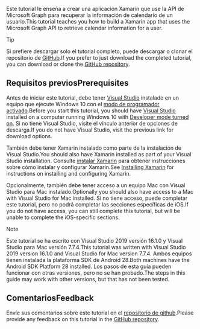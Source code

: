 <!-- markdownlint-disable MD002 MD041 -->

<span data-ttu-id="229d2-101">Este tutorial le enseña a crear una aplicación Xamarin que use la API de Microsoft Graph para recuperar la información de calendario de un usuario.</span><span class="sxs-lookup"><span data-stu-id="229d2-101">This tutorial teaches you how to build a Xamarin app that uses the Microsoft Graph API to retrieve calendar information for a user.</span></span>

> [!TIP]
> <span data-ttu-id="229d2-102">Si prefiere descargar solo el tutorial completo, puede descargar o clonar el repositorio de [GitHub](https://github.com/microsoftgraph/msgraph-training-xamarin).</span><span class="sxs-lookup"><span data-stu-id="229d2-102">If you prefer to just download the completed tutorial, you can download or clone the [GitHub repository](https://github.com/microsoftgraph/msgraph-training-xamarin).</span></span>

## <a name="prerequisites"></a><span data-ttu-id="229d2-103">Requisitos previos</span><span class="sxs-lookup"><span data-stu-id="229d2-103">Prerequisites</span></span>

<span data-ttu-id="229d2-104">Antes de iniciar este tutorial, debe tener [Visual Studio](https://visualstudio.microsoft.com/vs/) instalado en un equipo que ejecute Windows 10 con el [modo de programador activado](https://docs.microsoft.com/windows/uwp/get-started/enable-your-device-for-development).</span><span class="sxs-lookup"><span data-stu-id="229d2-104">Before you start this tutorial, you should have [Visual Studio](https://visualstudio.microsoft.com/vs/) installed on a computer running Windows 10 with [Developer mode turned on](https://docs.microsoft.com/windows/uwp/get-started/enable-your-device-for-development).</span></span> <span data-ttu-id="229d2-105">Si no tiene Visual Studio, visite el vínculo anterior de opciones de descarga.</span><span class="sxs-lookup"><span data-stu-id="229d2-105">If you do not have Visual Studio, visit the previous link for download options.</span></span>

<span data-ttu-id="229d2-106">También debe tener Xamarin instalado como parte de la instalación de Visual Studio.</span><span class="sxs-lookup"><span data-stu-id="229d2-106">You should also have Xamarin installed as part of your Visual Studio installation.</span></span> <span data-ttu-id="229d2-107">Consulte [instalar Xamarin](/xamarin/cross-platform/get-started/installation) para obtener instrucciones sobre cómo instalar y configurar Xamarin.</span><span class="sxs-lookup"><span data-stu-id="229d2-107">See [Installing Xamarin](/xamarin/cross-platform/get-started/installation) for instructions on installing and configuring Xamarin.</span></span>

<span data-ttu-id="229d2-108">Opcionalmente, también debe tener acceso a un equipo Mac con Visual Studio para Mac instalado.</span><span class="sxs-lookup"><span data-stu-id="229d2-108">Optionally you should also have access to a Mac with Visual Studio for Mac installed.</span></span> <span data-ttu-id="229d2-109">Si no tiene acceso, puede completar este tutorial, pero no podrá completar las secciones específicas de iOS.</span><span class="sxs-lookup"><span data-stu-id="229d2-109">If you do not have access, you can still complete this tutorial, but will be unable to complete the iOS-specific sections.</span></span>

> [!NOTE]
> <span data-ttu-id="229d2-110">Este tutorial se ha escrito con Visual Studio 2019 versión 16.1.0 y Visual Studio para Mac versión 7.7.4.</span><span class="sxs-lookup"><span data-stu-id="229d2-110">This tutorial was written with Visual Studio 2019 version 16.1.0 and Visual Studio for Mac version 7.7.4.</span></span> <span data-ttu-id="229d2-111">Ambos equipos tienen instalada la plataforma SDK de Android 28.</span><span class="sxs-lookup"><span data-stu-id="229d2-111">Both machines have the Android SDK Platform 28 installed.</span></span> <span data-ttu-id="229d2-112">Los pasos de esta guía pueden funcionar con otras versiones, pero no se han probado.</span><span class="sxs-lookup"><span data-stu-id="229d2-112">The steps in this guide may work with other versions, but that has not been tested.</span></span>

## <a name="feedback"></a><span data-ttu-id="229d2-113">Comentarios</span><span class="sxs-lookup"><span data-stu-id="229d2-113">Feedback</span></span>

<span data-ttu-id="229d2-114">Envíe sus comentarios sobre este tutorial en el [repositorio de github](https://github.com/microsoftgraph/msgraph-training-xamarin).</span><span class="sxs-lookup"><span data-stu-id="229d2-114">Please provide any feedback on this tutorial in the [GitHub repository](https://github.com/microsoftgraph/msgraph-training-xamarin).</span></span>